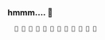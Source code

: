 ### hmmm.... 🤔

```
  🌱 🌱 🌱 🌱 🌱 🌱 🌱 🌱 🌱 🌱 🌱 🌱
  
```



<!--
**bombamong/bombamong** is a ✨ _special_ ✨ repository because its `README.md` (this file) appears on your GitHub profile.

Here are some ideas to get you started:

- 🔭 I’m currently working on ...
- 🌱 I’m currently learning ...
- 👯 I’m looking to collaborate on ...
- 🤔 I’m looking for help with ...
- 💬 Ask me about ...
- 📫 How to reach me: ...
- 😄 Pronouns: ...
- ⚡ Fun fact: ...
-->
